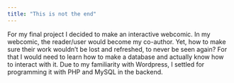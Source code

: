 ```yaml
---
title: "This is not the end"
---
```

For my final project I decided to make an interactive webcomic. In my webcomic, the reader/user would become my co-author. Yet, how to make sure their work wouldn’t be lost and refreshed, to never be seen again? For that I would need to learn how to make a database and actually know how to interact with it. Due to my familiarity with Wordpress, I settled for programming it with PHP and MySQL in the backend.